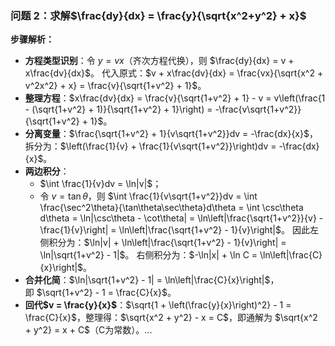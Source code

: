 ### 问题 2：求解$\frac{dy}{dx} = \frac{y}{\sqrt{x^2+y^2} + x}$

**步骤解析：**
- **方程类型识别**：令 $y = vx$（齐次方程代换），则 $\frac{dy}{dx} = v + x\frac{dv}{dx}$。 代入原式：$v + x\frac{dv}{dx} = \frac{vx}{\sqrt{x^2 + v^2x^2} + x} = \frac{v}{\sqrt{1+v^2} + 1}$。
- **整理方程**：$x\frac{dv}{dx} = \frac{v}{\sqrt{1+v^2} + 1} - v = v\left(\frac{1 - (\sqrt{1+v^2} + 1)}{\sqrt{1+v^2} + 1}\right) = -\frac{v\sqrt{1+v^2}}{\sqrt{1+v^2} + 1}$。
- **分离变量**：$\frac{\sqrt{1+v^2} + 1}{v\sqrt{1+v^2}}dv = -\frac{dx}{x}$， 拆分为：$\left(\frac{1}{v} + \frac{1}{v\sqrt{1+v^2}}\right)dv = -\frac{dx}{x}$。
- **两边积分**：
    - $\int \frac{1}{v}dv = \ln|v|$；
    - 令 $v = \tan\theta$，则 $\int \frac{1}{v\sqrt{1+v^2}}dv = \int \frac{\sec^2\theta}{\tan\theta\sec\theta}d\theta = \int \csc\theta d\theta = \ln|\csc\theta - \cot\theta| = \ln\left|\frac{\sqrt{1+v^2}}{v} - \frac{1}{v}\right| = \ln\left|\frac{\sqrt{1+v^2} - 1}{v}\right|$。 因此左侧积分为：$\ln|v| + \ln\left|\frac{\sqrt{1+v^2} - 1}{v}\right| = \ln|\sqrt{1+v^2} - 1|$。 右侧积分为：$-\ln|x| + \ln C = \ln\left|\frac{C}{x}\right|$。
- **合并化简**：$\ln|\sqrt{1+v^2} - 1| = \ln\left|\frac{C}{x}\right|$，即 $\sqrt{1+v^2} - 1 = \frac{C}{x}$。
- **回代$v = \frac{y}{x}$**：$\sqrt{1 + \left(\frac{y}{x}\right)^2} - 1 = \frac{C}{x}$，整理得：$\sqrt{x^2 + y^2} - x = C$，即通解为 $\sqrt{x^2 + y^2} = x + C$（C为常数）。...